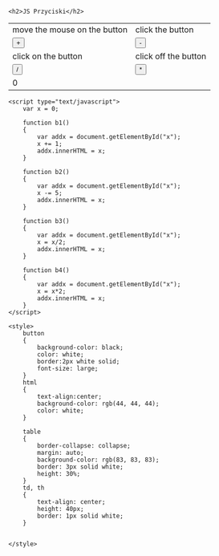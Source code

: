 <!DOCTYPE html>
<html lang="pl">
<head>
    <meta charset="UTF-8">
    <title>zadanie js</title>
</head>
<body>

    <h2>JS Przyciski</h2>
<table>
    <tr><td>move the mouse on the button</td><td>click the button</td></tr>
    <tr><td><button onmouseover = "b1()">+</button></td><td><button onclick = "b2()">-</button></td></tr>
    <tr><td>click on the button</td><td>click off the button</td></tr>
    <tr><td><button onmousedown = "b3()">/</button></td><td> <button onmouseup = "b4()">*</button></td></tr>
    <tr><td ><div id = "x">0</div></td></tr>
</table>
    
    
    
   
    



    <script type="text/javascript">
        var x = 0;

        function b1()
        {
            var addx = document.getElementById("x");
            x += 1;
            addx.innerHTML = x;
        }

        function b2()
        {
            var addx = document.getElementById("x");
            x -= 5;
            addx.innerHTML = x;
        }

        function b3()
        {
            var addx = document.getElementById("x");
            x = x/2;
            addx.innerHTML = x;
        }

        function b4()
        {
            var addx = document.getElementById("x");
            x = x*2;
            addx.innerHTML = x;
        }
    </script>

    <style>
        button
        {
            background-color: black;
            color: white;
            border:2px white solid;
            font-size: large;
        }
        html
        {
            text-align:center;
            background-color: rgb(44, 44, 44);
            color: white;
        }

        table
        {
            border-collapse: collapse;
            margin: auto;
            background-color: rgb(83, 83, 83);
            border: 3px solid white;
            height: 30%;
        }
        td, th
        {
            text-align: center;
            height: 40px;
            border: 1px solid white;
        }
        

    </style>
    
</body>
</html>

</html>
